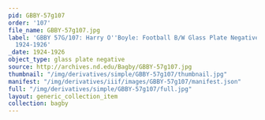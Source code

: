 ```yaml
---
pid: GBBY-57g107
order: '107'
file_name: GBBY-57g107.jpg
label: 'GBBY 57G/107: Harry O''Boyle: Football B/W Glass Plate Negative ~ Player -
  1924-1926'
_date: 1924-1926
object_type: glass plate negative
source: http://archives.nd.edu/Bagby/GBBY-57g107.jpg
thumbnail: "/img/derivatives/simple/GBBY-57g107/thumbnail.jpg"
manifest: "/img/derivatives/iiif/images/GBBY-57g107/manifest.json"
full: "/img/derivatives/simple/GBBY-57g107/full.jpg"
layout: generic_collection_item
collection: bagby
---
```

